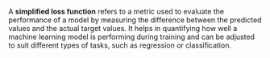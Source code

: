A **simplified loss function** refers to a metric used to evaluate the performance of a model by measuring the difference between the predicted values and the actual target values. It helps in quantifying how well a machine learning model is performing during training and can be adjusted to suit different types of tasks, such as regression or classification.

